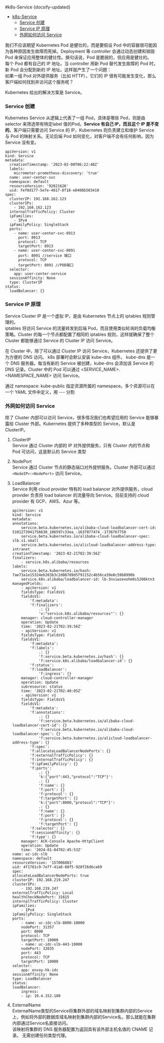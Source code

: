 #k8s-Service
{docsify-updated}

- [k8s-Service](#k8s-service)
	- [Service 创建](#service-创建)
	- [Service IP 原理](#service-ip-原理)
	- [外网如何访问 Service](#外网如何访问-service)


我们不应该期望 Kubernetes Pod 是健壮的，而是要假设 Pod 中的容器很可能因为各种原因发生故障而死掉。Deployment 等 controller 会通过动态创建和销毁 Pod 来保证应用整体的健壮性。换句话说，Pod 是脆弱的，但应用是健壮的。  
每个 Pod 都有自己的 IP 地址。当 controller 用新 Pod 替代发生故障的 Pod 时，新 Pod 会分配到新的 IP 地址。这样就产生了一个问题：  
如果一组 Pod 对外提供服务（比如 HTTP），它们的 IP 很有可能发生变化，那么客户端如何找到并访问这个服务呢？

Kubernetes 给出的解决方案是 Service。


### Service 创建
Kubernetes Service 从逻辑上代表了一组 Pod，具体是哪些 Pod，则是由selector 来筛选带有特定label 值的Pod。**Service 有自己 IP，而且这个 IP 是不变的**。客户端只需要访问 Service 的 IP，Kubernetes 则负责建立和维护 Service 与 Pod 的映射关系。无论后端 Pod 如何变化，对客户端不会有任何影响，因为 Service 没有变。

```
apiVersion: v1
kind: Service
metadata:
  creationTimestamp: '2023-02-08T06:22:48Z'
  labels:
    micrometer-prometheus-discovery: 'true'
  name: user-center-svc
  namespace: default
  resourceVersion: '92021626'
  uid: fef0d177-5e7e-4817-8f18-e8408b503410
spec:
  clusterIP: 192.168.162.123
  clusterIPs:
    - 192.168.162.123
  internalTrafficPolicy: Cluster
  ipFamilies:
    - IPv4
  ipFamilyPolicy: SingleStack
  ports:
    - name: user-center-svc-8913
      port: 8913
      protocol: TCP
      targetPort: 8913
    - name: user-center-svc-8091
      port: 8091 //service 端口
      protocol: TCP
      targetPort: 8091 //POD端口
  selector:
    app: user-center-service
  sessionAffinity: None
  type: ClusterIP
status:
  loadBalancer: {}
```

### Service IP 原理
Service Cluster IP 是一个虚拟 IP，是由 Kubernetes 节点上的 iptables 规则管理的。  
iptables 将访问 Service 的流量转发到后端 Pod，而且使用类似轮询的负载均衡策略。Cluster 的每一个节点都配置了相同的 iptables 规则，这样就确保了整个 Cluster 都能够通过 Service 的 Cluster IP 访问 Service。

在 Cluster 中，除了可以通过 Cluster IP 访问 Service，Kubernetes 还提供了更为方便的 DNS 访问。
k8s 部署时会默认安装 kube-dns 组件。
kube-dns 是一个 DNS 服务器。每当有新的 Service 被创建，kube-dns 会添加该 Service 的 DNS 记录。Cluster 中的 Pod 可以通过 <SERVICE_NAME>.<NAMESPACE_NAME> 访问 Service。

通过 namespace: kube-public 指定资源所属的 namespace。多个资源可以在一个 YAML 文件中定义，用 --- 分割

### 外网如何访问 Service
除了 Cluster 内部可以访问 Service，很多情况我们也希望应用的 Service 能够暴露给 Cluster 外部。Kubernetes 提供了多种类型的 Service，默认是 ClusterIP。

1. ClusterIP   
	Service 通过 Cluster 内部的 IP 对外提供服务，只有 Cluster 内的节点和 Pod 可访问，这是默认的 Service 类型

2. NodePort   
	Service 通过 Cluster 节点的静态端口对外提供服务。Cluster 外部可以通过 `<NodeIP>:<NodePort>` 访问 Service。

3. LoadBalancer   
	Service 利用 cloud provider 特有的 load balancer 对外提供服务，cloud provider 负责将 load balancer 的流量导向 Service。目前支持的 cloud provider 有 GCP、AWS、Azur 等。
	```
	apiVersion: v1
	kind: Service
	metadata:
	annotations:
		service.beta.kubernetes.io/alibaba-cloud-loadbalancer-cert-id: 5101273941756630_186597c33ea_-1637077474_-1736767758
		service.beta.kubernetes.io/alibaba-cloud-loadbalancer-spec: slb.s1.small
		service.beta.kubernetes.io/alicloud-loadbalancer-address-type: intranet
	creationTimestamp: '2023-02-21T02:39:56Z'
	finalizers:
		- service.k8s.alibaba/resources
	labels:
		service.beta.kubernetes.io/hash: 7ae73a1e15324eb203b3c2d08789d5f91152c4b56ca39e8c59b8990b
		service.k8s.alibaba/loadbalancer-id: lb-3nsiwzexohm9i5208ktn3
	managedFields:
		- apiVersion: v1
		fieldsType: FieldsV1
		fieldsV1:
			'f:metadata':
			'f:finalizers':
				.: {}
				'v:"service.k8s.alibaba/resources"': {}
		manager: cloud-controller-manager
		operation: Update
		time: '2023-02-21T02:39:56Z'
		- apiVersion: v1
		fieldsType: FieldsV1
		fieldsV1:
			'f:metadata':
			'f:labels':
				.: {}
				'f:service.beta.kubernetes.io/hash': {}
				'f:service.k8s.alibaba/loadbalancer-id': {}
			'f:status':
			'f:loadBalancer':
				'f:ingress': {}
		manager: cloud-controller-manager
		operation: Update
		subresource: status
		time: '2023-02-21T02:40:05Z'
		- apiVersion: v1
		fieldsType: FieldsV1
		fieldsV1:
			'f:metadata':
			'f:annotations':
				.: {}
				'f:service.beta.kubernetes.io/alibaba-cloud-loadbalancer-cert-id': {}
				'f:service.beta.kubernetes.io/alibaba-cloud-loadbalancer-spec': {}
				'f:service.beta.kubernetes.io/alicloud-loadbalancer-address-type': {}
			'f:spec':
			'f:allocateLoadBalancerNodePorts': {}
			'f:externalTrafficPolicy': {}
			'f:internalTrafficPolicy': {}
			'f:ipFamilyPolicy': {}
			'f:ports':
				.: {}
				'k:{"port":443,"protocol":"TCP"}':
				.: {}
				'f:name': {}
				'f:port': {}
				'f:protocol': {}
				'f:targetPort': {}
				'k:{"port":8000,"protocol":"TCP"}':
				.: {}
				'f:name': {}
				'f:port': {}
				'f:protocol': {}
				'f:targetPort': {}
			'f:selector': {}
			'f:sessionAffinity': {}
			'f:type': {}
		manager: ACK-Console Apache-HttpClient
		operation: Update
		time: '2024-01-04T02:45:53Z'
	name: uc-idc-slb
	namespace: default
	resourceVersion: '157006083'
	uid: 4f1781c9-7e7f-41a6-80f5-920f26d6ca69
	spec:
	allocateLoadBalancerNodePorts: true
	clusterIP: 192.168.219.247
	clusterIPs:
		- 192.168.219.247
	externalTrafficPolicy: Local
	healthCheckNodePort: 31615
	internalTrafficPolicy: Cluster
	ipFamilies:
		- IPv4
	ipFamilyPolicy: SingleStack
	ports:
		- name: uc-idc-slb-8000-10000
		nodePort: 31357
		port: 8000
		protocol: TCP
		targetPort: 10000
		- name: uc-idc-slb-443-10000
		nodePort: 32035
		port: 443
		protocol: TCP
		targetPort: 10000
	selector:
		app: envoy-hk-idc
	sessionAffinity: None
	type: LoadBalancer
	status:
	loadBalancer:
		ingress:
		- ip: 10.4.152.180
	```
4. ExternalName  
	ExternalName类型的Service将集群外部的域名映射到集群内部的Service上，例如将外部的数据库域名映射到集群内部的Service名，那么就能在集群内部通过Service名直接访问。  
	该映射将集群的 DNS 服务器配置为返回具有该外部主机名值的 CNAME 记录。 无需创建任何类型代理。